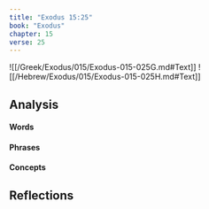 ```yaml
---
title: "Exodus 15:25"
book: "Exodus"
chapter: 15
verse: 25
---
```

![[/Greek/Exodus/015/Exodus-015-025G.md#Text]]
![[/Hebrew/Exodus/015/Exodus-015-025H.md#Text]]

## Analysis

#### Words

#### Phrases

#### Concepts

## Reflections
